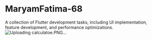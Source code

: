 # MaryamFatima-68
A collection of Flutter development tasks, including UI implementation, feature development, and performance optimizations.
![Uploading calculatoe.PNG…]()
